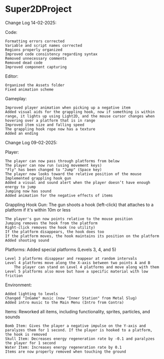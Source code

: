 # Super2DProject
Change Log 14-02-2025:

Code:

    Formatting errors corrected
    Variable and script names corrected
    Regions properly organized
    Improved code consistency regarding syntax
    Removed unnecessary comments
    Removed dead code
    Improved component capturing

Editor:

    Organized the Assets folder
    Fixed animation scheme

Gameplay:

    Improved player animation when picking up a negative item
    Added visual aids for the grappling hook, now if something is within range, it lights up using Light2D, and the mouse cursor changes when hovering over a platform that is in range
    Improved item size and falling speed
    The grappling hook rope now has a texture
    Added an ending

Change Log 09-02-2025:

Player:

    The player can now pass through platforms from below
    The player can now run (using movement keys)
    "Fly" has been changed to "Jump" (Space key)
    The player now looks toward the relative position of the mouse
    Implemented grappling hook gun
    Added a visual and sound alert when the player doesn’t have enough energy to jump
    Jumping now has sound
    Added animation for the negative effects of items

Grappling Hook Gun: The gun shoots a hook (left-click) that attaches to a platform if it's within 10m or less

    The player's gun now points relative to the mouse position
    Jumping removes the hook from the platform
    Right-click removes the hook (no utility)
    If the platform disappears, the hook does too
    If the platform moves, the hook maintains its position on the platform
    Added shooting sound

Platforms: Added special platforms (Levels 3, 4, and 5)

    Level 3 platforms disappear and reappear at random intervals
    Level 4 platforms move along the X-axis between two points A and B
        The player can stand on Level 4 platforms and move along with them
    Level 5 platforms also move but have a specific material with low friction

Environment:

    Added lighting to levels
    Changed "InGame" music (now "Inner Station" from Metal Slug)
    Added intro music to the Main Menu (Intro from Contra)

Items: Reworked all items, including functionality, sprites, particles, and sounds

    Bomb Item: Gives the player a negative impulse on the Y-axis and paralyzes them for 1 second. If the player is hooked to a platform, the hook is removed
    Skull Item: Decreases energy regeneration rate by -0.1 and paralyzes the player for 1 second
    Water Item: Increases energy regeneration rate by 0.1
    Items are now properly removed when touching the ground

